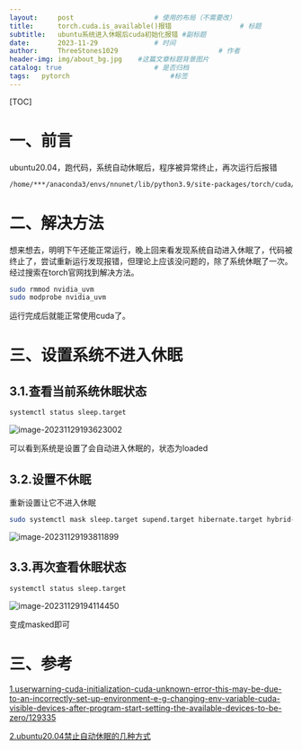 ```yaml
---
layout:     post   				    # 使用的布局（不需要改）
title:      torch.cuda.is_available()报错 				# 标题 
subtitle:   ubuntu系统进入休眠后cuda初始化报错 #副标题
date:       2023-11-29 				# 时间
author:     ThreeStones1029 						# 作者
header-img: img/about_bg.jpg 	#这篇文章标题背景图片
catalog: true 						# 是否归档
tags:	pytorch							#标签
---
```


[TOC]

# 一、前言

ubuntu20.04，跑代码，系统自动休眠后，程序被异常终止，再次运行后报错

~~~bash
/home/***/anaconda3/envs/nnunet/lib/python3.9/site-packages/torch/cuda/__init__.py:107: UserWarning: CUDA initialization: CUDA unknown error - this may be due to an incorrectly set up environment, e.g. changing env variable CUDA_VISIBLE_DEVICES after program start. Setting the available devices to be zero. (Triggered internally at ../c10/cuda/CUDAFunctions.cpp:109.)
~~~

# 二、解决方法

想来想去，明明下午还能正常运行，晚上回来看发现系统自动进入休眠了，代码被终止了，尝试重新运行发现报错，但理论上应该没问题的，除了系统休眠了一次。经过搜索在torch官网找到解决方法。

~~~bash
sudo rmmod nvidia_uvm
sudo modprobe nvidia_uvm
~~~

运行完成后就能正常使用cuda了。

# 三、设置系统不进入休眠

## 3.1.查看当前系统休眠状态

~~~bash
systemctl status sleep.target
~~~

![image-20231129193623002](https://cdn.jsdelivr.net/gh/ThreeStones1029/blogimages/img/image-20231129193623002.png)

可以看到系统是设置了会自动进入休眠的，状态为loaded

## 3.2.设置不休眠

重新设置让它不进入休眠

~~~bash
sudo systemctl mask sleep.target supend.target hibernate.target hybrid-sleep.target
~~~

![image-20231129193811899](https://cdn.jsdelivr.net/gh/ThreeStones1029/blogimages/img/image-20231129193811899.png)

## 3.3.再次查看休眠状态

~~~bash
systemctl status sleep.target
~~~

![image-20231129194114450](https://cdn.jsdelivr.net/gh/ThreeStones1029/blogimages/img/image-20231129194114450.png)

变成masked即可

# 三、参考

[1.userwarning-cuda-initialization-cuda-unknown-error-this-may-be-due-to-an-incorrectly-set-up-environment-e-g-changing-env-variable-cuda-visible-devices-after-program-start-setting-the-available-devices-to-be-zero/129335](https://discuss.pytorch.org/t/userwarning-cuda-initialization-cuda-unknown-error-this-may-be-due-to-an-incorrectly-set-up-environment-e-g-changing-env-variable-cuda-visible-devices-after-program-start-setting-the-available-devices-to-be-zero/129335)

[2.ubuntu20.04禁止自动休眠的几种方式](https://blog.csdn.net/weixin_44120025/article/details/123184263)